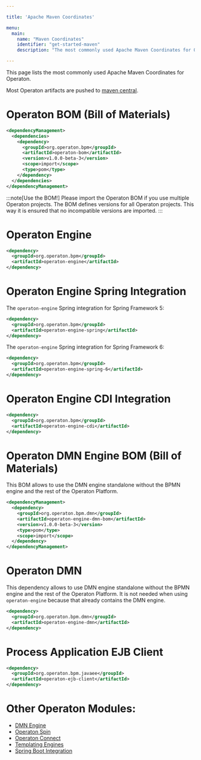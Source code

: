```yaml
---

title: 'Apache Maven Coordinates'

menu:
  main:
    name: "Maven Coordinates"
    identifier: "get-started-maven"
    description: "The most commonly used Apache Maven Coordinates for Operaton."

---
```


This page lists the most commonly used Apache Maven Coordinates for Operaton.

Most Operaton artifacts are pushed to [maven central](https://central.sonatype.com/).


# Operaton BOM (Bill of Materials)

```xml
<dependencyManagement>
  <dependencies>
    <dependency>
      <groupId>org.operaton.bpm</groupId>
      <artifactId>operaton-bom</artifactId>
      <version>v1.0.0-beta-3</version>
      <scope>import</scope>
      <type>pom</type>
    </dependency>
  </dependencies>
</dependencyManagement>
```

:::note[Use the BOM!]
  Please import the Operaton BOM if you use multiple Operaton projects. The BOM defines versions for all Operaton projects. This way it is ensured that no incompatible versions are imported.
:::

# Operaton Engine

```xml
<dependency>
  <groupId>org.operaton.bpm</groupId>
  <artifactId>operaton-engine</artifactId>
</dependency>
```


# Operaton Engine Spring Integration

The `operaton-engine` Spring integration for Spring Framework 5:

```xml
<dependency>
  <groupId>org.operaton.bpm</groupId>
  <artifactId>operaton-engine-spring</artifactId>
</dependency>
```

The `operaton-engine` Spring integration for Spring Framework 6:

```xml
<dependency>
  <groupId>org.operaton.bpm</groupId>
  <artifactId>operaton-engine-spring-6</artifactId>
</dependency>
```

# Operaton Engine CDI Integration

```xml
<dependency>
  <groupId>org.operaton.bpm</groupId>
  <artifactId>operaton-engine-cdi</artifactId>
</dependency>
```

# Operaton DMN Engine BOM (Bill of Materials)
This BOM allows to use the DMN engine standalone without the BPMN engine and the rest of the Operaton Platform.

```xml
<dependencyManagement>
  <dependency>
    <groupId>org.operaton.bpm.dmn</groupId>
    <artifactId>operaton-engine-dmn-bom</artifactId>
    <version>v1.0.0-beta-3</version>
    <type>pom</type>
    <scope>import</scope>
  </dependency>
</dependencyManagement>
```

# Operaton DMN
This dependency allows to use DMN engine standalone without the BPMN engine and the rest of the Operaton Platform.
It is not needed when using `operaton-engine` because that already contains the DMN engine.

```xml
<dependency>
  <groupId>org.operaton.bpm.dmn</groupId>
  <artifactId>operaton-engine-dmn</artifactId>
</dependency>
```

# Process Application EJB Client

```xml
<dependency>
  <groupId>org.operaton.bpm.javaee</groupId>
  <artifactId>operaton-ejb-client</artifactId>
</dependency>
```

# Other Operaton Modules:

* [DMN Engine](/manual/latest/user-guide/dmn-engine/embed/#maven-coordinates)
* [Operaton Spin](/manual/latest/reference/spin)
* [Operaton Connect](/manual/latest/reference/connect/#maven-coordinates)
* [Templating Engines](/manual/latest/user-guide/process-engine/templating/#install-a-template-engine-for-an-embedded-process-engine)
* [Spring Boot Integration](/manual/latest/user-guide/spring-boot-integration/)
